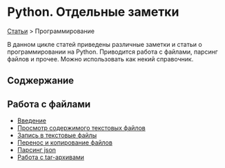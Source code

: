 # Python. Отдельные заметки

[Статьи](../stats.md) > Программирование

В данном цикле статей приведены различные заметки и статьи о программировании на Python. Приводится работа с файлами, парсинг файлов и прочее. Можно использовать как некий справочник.

## Соджержание

## Работа с файлами

- [Введение](files/README.md)
- [Просмотр содержимого текстовых файлов](files/read.md)
- [Запись в текстовые файлы](files/write.md)
- [Перенос и копирование файлов](files/cp-mv.md)
- [Парсинг json](files/parse-json.md)
- [Работа с tar-архивами](files/tarfile.md)
